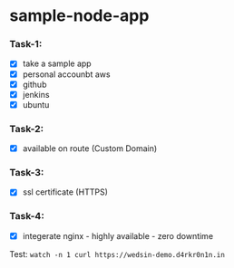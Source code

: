 # sample-node-app

### Task-1:
- [x] take a sample app
- [x] personal accounbt aws 
- [x] github 
- [x] jenkins
- [x] ubuntu

### Task-2:
- [x] available on route (Custom Domain)

### Task-3:
- [x] ssl certificate (HTTPS)

### Task-4:
- [x] integerate nginx - highly available - zero downtime

Test: `watch -n 1 curl https://wedsin-demo.d4rkr0n1n.in`
